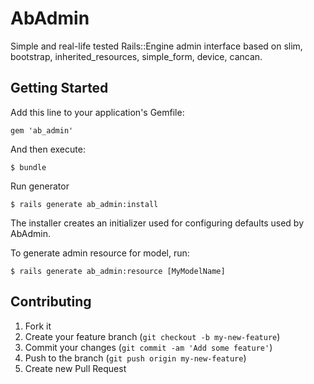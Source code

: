 # AbAdmin

Simple and real-life tested Rails::Engine admin interface based on slim, bootstrap, inherited_resources, simple_form, device, cancan.

## Getting Started

Add this line to your application's Gemfile:

    gem 'ab_admin'

And then execute:

    $ bundle

Run generator

    $ rails generate ab_admin:install

The installer creates an initializer used for configuring defaults used by AbAdmin.

To generate admin resource for model, run:

    $ rails generate ab_admin:resource [MyModelName]


## Contributing

1. Fork it
2. Create your feature branch (`git checkout -b my-new-feature`)
3. Commit your changes (`git commit -am 'Add some feature'`)
4. Push to the branch (`git push origin my-new-feature`)
5. Create new Pull Request
